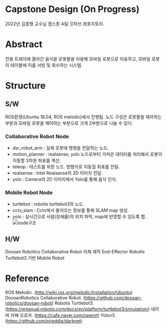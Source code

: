 # Capstone Design  (On Progress)
2022년 김종형 교수님 캡스톤 A팀 깃허브 레포지토리.

# Abstract
전용 트레이에 올라간 음식을 로봇팔을 이용해 모바일 로봇으로 이송하고, 모바일 로봇이 테이블에 이를 서빙 및 회수하는 시스템.

# Structure
## S/W
ROS환경(Ubuntu 18.04, ROS melodic)에서 진행됨. 노드 구성은 로봇팔을 제어하는 부분과 모바일 로봇을 제어하는 부분으로 크게 2부분으로 나눌 수 있다. 
### Collaborative Robot Node
- dsr_robot_arm : 실제 로봇에 명령을 전달하는 노드. 
- motion_planner : realsense, yolo 노드로부터 가져온 데이터를 처리해서 로봇이 이동할 3차원 좌표를 계산.
- teleop : 테스트를 위한 노드. 방향키로 이동힐 좌표를 전달.
- realsense : Intel Realsense의 2D 이미지 전달.
- yolo : Camera의 2D 이미지에서 Yolo를 통해 음식 인식.
### Mobile Robot Node
- turtlebot : robotis turtlebot3의 노드. 
- cctv_slam : Cctv에서 들어오는 정보를 통해 SLAM map 생성.
- yolo : 실시간으로 사람(장애물)의 위치 파악, map에 반영할 수 있도록 함.
![node구조](https://user-images.githubusercontent.com/77828741/155833741-2c0a7c01-72da-4519-ad6b-cfd32dbffa9a.png)

## H/W
Doosan Robotics Collaborative Robot
자체 제작 End-Effector
Robotis Turtlebot3 기반 Mobile Robot

# Reference
ROS Melodic. (http://wiki.ros.org/melodic/Installation/Ubuntu)
DoosanRobotics Collaborative Robot. (https://github.com/doosan-robotics/doosan-robot)
Robotis Turtlebot3. (https://emanual.robotis.com/docs/en/platform/turtlebot3/simulation/)
네이버 카페 오로카. (https://cafe.naver.com/openrt)
Yolov3. (https://github.com/pjreddie/darknet)

